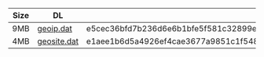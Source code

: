 |    Size   |     DL  | sha512sum |
|  ---  |  ---  |  ---  |
| 9MB | [geoip.dat](https://cdn.jsdelivr.net/gh/googleians/Rules@main/geoip.dat) | e5cec36bfd7b236d6e6b1bfe5f581c32899e076e244dd26af01b4bc3503a25398bc5e236e61d342159e7622e44cc8c4c4d1a92ef7f1579d23c02a1a10ccfe51e |
| 4MB | [geosite.dat](https://cdn.jsdelivr.net/gh/googleians/Rules@main/geosite.dat) | e1aee1b6d5a4926ef4cae3677a9851c1f548c4b18e54fb6afd966dd28fc1fcb563a3add2c8aaf3fdc6c09d1076bcc9925c8524bf8e2e86411f91d74ba33c19e2 |
